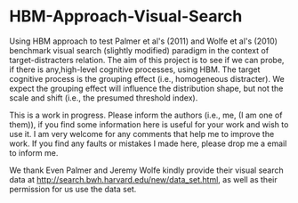 HBM-Approach-Visual-Search
==========================

Using HBM approach to test Palmer et al's (2011) and Wolfe et al's (2010) benchmark visual search (slightly modified) 
paradigm in the context of target-distracters relation. The aim of this project is to see if we can probe, if there is 
any,high-level cognitive processes, using HBM.  The target cognitive process is the grouping effect (i.e., homogeneous 
distracter).  We expect the grouping effect will influence the distribution shape, but not the scale and shift 
(i.e., the presumed threshold index).    

This is a work in progress. Please inform the authors (i.e., me, (I am one of them)), if you find some information here 
is useful for your work and wish to use it.  I am very welcome for any comments that help me to improve the work. If you
find any faults or mistakes I made here, please drop me a email to inform me. 

We thank Even Palmer and Jeremy Wolfe kindly provide their visual search data at 
http://search.bwh.harvard.edu/new/data_set.html, as well as their permission for us use the data set. 
